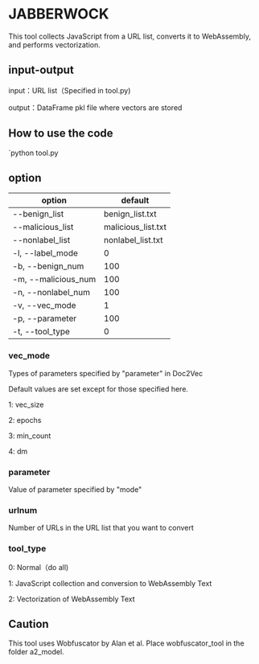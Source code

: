 # JABBERWOCK

This tool collects JavaScript from a URL list, converts it to WebAssembly, and performs vectorization.

## input-output

input：URL list（Specified in tool.py)

output：DataFrame pkl file where vectors are stored

## How to use the code

`python tool.py

## option

| option | default |
|----|----|
| --benign_list | benign_list.txt |
| --malicious_list | malicious_list.txt |
| --nonlabel_list | nonlabel_list.txt |
| -l, --label_mode | 0 |
|-b, --benign_num | 100 |
|-m, --malicious_num | 100 |
|-n, --nonlabel_num | 100 |
|-v, --vec_mode | 1 |
|-p, --parameter | 100 |
|-t, --tool_type | 0 |


### vec_mode

Types of parameters specified by "parameter" in Doc2Vec

Default values are set except for those specified here.

1: vec_size

2: epochs

3: min_count

4: dm

### parameter

Value of parameter specified by "mode"

### urlnum

Number of URLs in the URL list that you want to convert

### tool_type

0: Normal（do all)

1: JavaScript collection and conversion to WebAssembly Text

2: Vectorization of WebAssembly Text

## Caution
This tool uses Wobfuscator by Alan et al.
Place wobfuscator_tool in the folder a2_model.